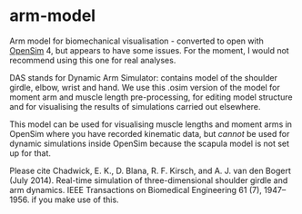 # arm-model
Arm model for biomechanical visualisation - converted to open with [OpenSim](https://opensim.stanford.edu/) 4, but appears to have some issues. For the moment, I would not recommend using this one for real analyses. 

DAS stands for Dynamic Arm Simulator: contains model of the shoulder girdle, elbow, wrist and hand. We use this .osim version of the model for moment arm and muscle length pre-processing, for editing model structure and for visualising the results of simulations carried out elsewhere.

This model can be used for visualising muscle lengths and moment arms in OpenSim where you have recorded kinematic data, but *cannot* be used for dynamic simulations inside OpenSim because the scapula model is not set up for that.

Please cite Chadwick, E. K., D. Blana, R. F. Kirsch, and A. J. van den Bogert (July 2014). Real-time simulation of three-dimensional shoulder girdle and arm dynamics. IEEE Transactions on Biomedical Engineering 61 (7), 1947– 1956. if you make use of this.
